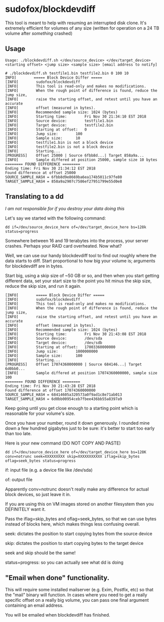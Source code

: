 # sudofox/blockdevdiff

This tool is meant to help with resuming an interrupted disk clone. It's extremely efficient for volumes of any size (written for operation on a 24 TB volume after _something_ crashed)

## Usage

```
Usage: ./blockdevdiff.sh </dev/source_device> </dev/target_device> <starting offset> <jump size> <sample size> [email address to notify]
```


```
# ./blockdevdiff.sh testfile1.bin testfile2.bin 0 100 10
INFO]        ===== Block Device Differ =====
[INFO]        sudofox/blockdevdiff
[INFO]        This tool is read-only and makes no modifications.
[INFO]        When the rough point of difference is found, reduce the jump size,
[INFO]        raise the starting offset, and retest until you have an accurate
[INFO]        offset (measured in bytes).
[INFO]        Recommended sample size: 1024 (bytes)
[INFO]        Starting time:		Fri Nov 30 21:34:10 EST 2018
[INFO]        Source device:		testfile1.bin
[INFO]        Target device:		testfile2.bin
[INFO]        Starting at offset:	0
[INFO]        Jump size:		100
[INFO]        Sample size:		10
[INFO]        testfile1.bin is not a block device
[INFO]        testfile2.bin is not a block device
[INFO]        Starting...
[PROGRESS]    Offset 25000 | Source 6fbb8d...| Target 858a9a...
[INFO]        Sample differed at position 25000, sample size 10 bytes
======== FOUND DIFFERENCE ========
Ending time: Fri Nov 30 21:34:12 EST 2018
Found difference at offset 25000
SOURCE_SAMPLE_HASH = 6fbb8d9e8669ba6ea174b5011c97fe80
TARGET_SAMPLE_HASH = 858a9a2907c7586ef27951799e55d0e8
```

## Translating to a dd

_I am not responsible for if you destroy your data doing this_

Let's say we started with the following command:

```
dd if=/dev/source_device_here of=/dev/target_device_here bs=128k status=progress
```

Somewhere between 16 and 19 terabytes into the process, your server crashes. Perhaps your RAID card overheated. Now what?

Well, we can use our handy blockdevdiff tool to find out roughly where the data starts to diff. Start proportional to how big your volume is; arguments for blockdevdiff are in bytes.

Start big, using a skip size of ~50 GB or so, and then when you start getting different data, set your start size to the point you hit minus the skip size, reduce the skip size, and run it again.

```
[INFO]        ===== Block Device Differ =====
[INFO]        sudofox/blockdevdiff
[INFO]        This tool is read-only and makes no modifications.
[INFO]        When the rough point of difference is found, reduce the jump size,
[INFO]        raise the starting offset, and retest until you have an accurate
[INFO]        offset (measured in bytes).
[INFO]        Recommended sample size: 1024 (bytes)
[INFO]        Starting time:		Fri Nov 30 21:43:08 EST 2018
[INFO]        Source device:		/dev/sda
[INFO]        Target device:		/dev/sdb
[INFO]        Starting at offset:	17003360000000
[INFO]        Jump size:		1000000000
[INFO]        Sample size:		100
[INFO]        Starting...
[PROGRESS]    Offset 17074360000000 | Source 684146...| Target 6d0bb0...
[INFO]        Sample differed at position 17074360000000, sample size 100
======== FOUND DIFFERENCE ========
Ending time: Fri Nov 30 21:43:28 EST 2018
Found difference at offset 17074360000000
SOURCE_SAMPLE_HASH = 68414605a320573a0f9ad1c8e71ab013
TARGET_SAMPLE_HASH = 6d0bb00954ceb7fbee436bb55a8397a9
```

Keep going until you get close enough to a starting point which is reasonable for your volume's size.

Once you have your number, round it down generously. I rounded mine down a few hundred gigabytes just to be sure: it's better to start too early than too late.

Here is your new command (DO NOT COPY AND PASTE)

```
dd if=/dev/source_device_here of=/dev/target_device_here bs=128K conv=notrunc seek=XXXXXXXXX skip=XXXXXXXXXXX iflag=skip_bytes oflag=seek_bytes status=progress
```

if: input file (e.g. a device file like /dev/sda)

of: output file

Apparently conv=notrunc doesn't really make any difference for actual block devices, so just leave it in.

If you are using this on VM images stored on another filesystem then you DEFINITELY want it.

Pass the iflag=skip_bytes and oflag=seek_bytes, so that we can use bytes instead of blocks here, which makes things less confusing overall.

seek: dictates the position to start copying bytes from the source device

skip: dictates the position to start copying bytes to the target device

seek and skip should be the same! 

status=progress: so you can actually see what dd is doing

## "Email when done" functionality.
This will require some installed mailserver (e.g. Exim, Postfix, etc) so that the "mail" binary will function.
In cases where you need to get a really specific offset on a really big volume, you can pass one final argument containing an email address.

You will be emailed when blockdevdiff has finished.


